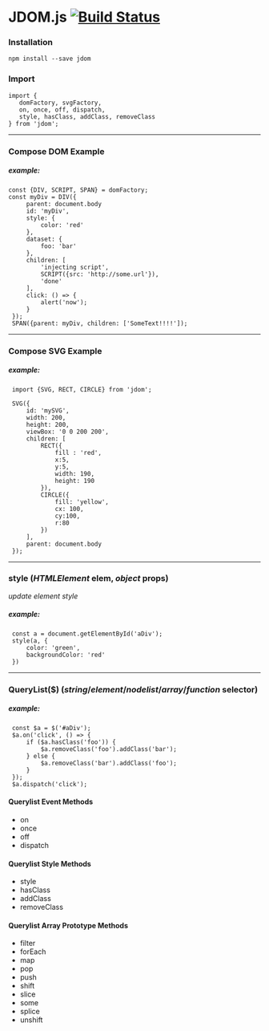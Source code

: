 # JDOM.js [![Build Status](https://img.shields.io/endpoint.svg?url=https%3A%2F%2Factions-badge.atrox.dev%2Fhigginsrob%2Fjdom%2Fbadge&style=flat)](https://actions-badge.atrox.dev/higginsrob/jdom/goto)

### Installation

```
npm install --save jdom

```

### Import

```
import {
   domFactory, svgFactory,
   on, once, off, dispatch,
   style, hasClass, addClass, removeClass
} from 'jdom';
```

---

### Compose DOM Example

##### example:

```
const {DIV, SCRIPT, SPAN} = domFactory;
const myDiv = DIV({
     parent: document.body
     id: 'myDiv',
     style: {
         color: 'red'
     },
     dataset: {
         foo: 'bar'
     },
     children: [
         'injecting script',
         SCRIPT({src: 'http://some.url'}),
         'done'
     ],
     click: () => {
         alert('now');
     }
 });
 SPAN({parent: myDiv, children: ['SomeText!!!!']);
```

---

### Compose SVG Example

##### example:

```
 import {SVG, RECT, CIRCLE} from 'jdom';

 SVG({
     id: 'mySVG',
     width: 200,
     height: 200,
     viewBox: '0 0 200 200',
     children: [
         RECT({
             fill : 'red',
             x:5,
             y:5,
             width: 190,
             height: 190
         }),
         CIRCLE({
             fill: 'yellow',
             cx: 100,
             cy:100,
             r:80
         })
     ],
     parent: document.body
 });
```

---

### style (_HTMLElement_ **elem**, _object_ **props**)

_update element style_

##### example:

```
 const a = document.getElementById('aDiv');
 style(a, {
     color: 'green',
     backgroundColor: 'red'
 })
```

---

### QueryList(\$) (_string_/_element_/_nodelist_/_array_/_function_ **selector**)

##### example:

```
 const $a = $('#aDiv');
 $a.on('click', () => {
     if ($a.hasClass('foo')) {
         $a.removeClass('foo').addClass('bar');
     } else {
         $a.removeClass('bar').addClass('foo');
     }
 });
 $a.dispatch('click');
```

#### Querylist Event Methods

-   on
-   once
-   off
-   dispatch

#### Querylist Style Methods

-   style
-   hasClass
-   addClass
-   removeClass

#### Querylist Array Prototype Methods

-   filter
-   forEach
-   map
-   pop
-   push
-   shift
-   slice
-   some
-   splice
-   unshift
